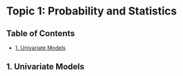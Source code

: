 # Topic 1: Probability and Statistics

## Table of Contents

- [1. Univariate Models](#1-univariate-models)




## 1. Univariate Models